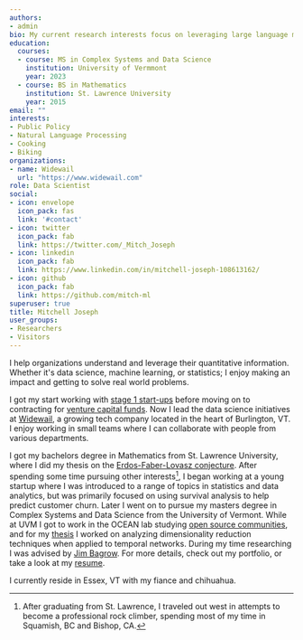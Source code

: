 ```yaml
---
authors:
- admin
bio: My current research interests focus on leveraging large language models for exctracting consumer insights in online reviews.
education:
  courses:
  - course: MS in Complex Systems and Data Science
    institution: University of Vermmont
    year: 2023
  - course: BS in Mathematics
    institution: St. Lawrence University
    year: 2015
email: ""
interests:
- Public Policy
- Natural Language Processing
- Cooking
- Biking
organizations:
- name: Widewail
  url: "https://www.widewail.com"
role: Data Scientist
social:
- icon: envelope
  icon_pack: fas
  link: '#contact'
- icon: twitter
  icon_pack: fab
  link: https://twitter.com/_Mitch_Joseph
- icon: linkedin
  icon_pack: fab
  link: https://www.linkedin.com/in/mitchell-joseph-108613162/
- icon: github
  icon_pack: fab
  link: https://github.com/mitch-ml
superuser: true
title: Mitchell Joseph
user_groups:
- Researchers
- Visitors
---
```


I help organizations understand and leverage their quantitative information. Whether it's data science, machine learning, or statistics; I enjoy making an impact and getting to solve real world problems.

I got my start working with [stage 1 start-ups][1] before moving on to contracting for [venture capital funds][2]. Now I lead the data science initiatives at [Widewail][6], a growing tech company located in the heart of Burlington, VT. I enjoy working in small teams where I can collaborate with people from various departments.

I got my bachelors degree in Mathematics from St. Lawrence University, where I did my thesis on the [Erdos-Faber-Lovasz conjecture][3]. After spending some time pursuing other interests[^1], I began working at a young startup where I was introduced to a range of topics in statistics and data analytics, but was primarily focused on using survival analysis to help predict customer churn. Later I went on to pursue my masters degree in Complex Systems and Data Science from the University of Vermont. While at UVM I got to work in the OCEAN lab studying [open source communities][7], and for my [thesis][8] I worked on analyzing dimensionality reduction techniques when applied to temporal networks. During my time researching I was advised by [Jim Bagrow][5]. For more details, check out my portfolio, or take a look at my [resume][4].

I currently reside in Essex, VT with my fiance and chihuahua.

[1]: http://www.cobblehillpartners.com/home
[2]: https://www.closedlooppartners.com/funds/closed-loop-venture-fund/
[3]: /files/thesis.pdf
[4]: /files/Resume_2024.pdf
[5]: https://bagrow.com/
[6]: https://www.widewail.com
[7]: /files/covid_projects_on_github.pdf
[8]: /files/masters_thesis.pdf

[^1]: After graduating from St. Lawrence, I traveled out west in attempts to become a professional rock climber, spending most of my time in Squamish, BC and Bishop, CA.
